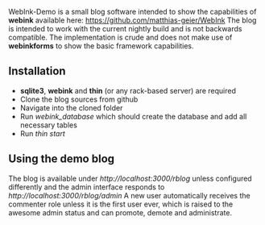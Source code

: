 WebInk-Demo is a small blog software intended to show the capabilities of
**webink** available here: https://github.com/matthias-geier/WebInk
The blog is intended to work with the current nightly build and is not
backwards compatible. The implementation is crude and does not make use
of **webinkforms** to show the basic framework capabilities.

## Installation

* **sqlite3**, **webink** and **thin** (or any rack-based server) are required
* Clone the blog sources from github
* Navigate into the cloned folder
* Run *webink_database* which should create the database and add all necessary
  tables
* Run *thin start*

## Using the demo blog

The blog is available under *http://localhost:3000/rblog* unless configured
differently and the admin interface responds to
*http://localhost:3000/rblog/admin*
A new user automatically receives the commenter role unless it is the first
user ever, which is raised to the awesome admin status and can promote, demote
and administrate.
